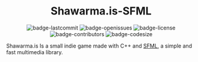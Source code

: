 <h1 align="center">Shawarma.is-SFML</h1>
<p align="center">
  <img alt="badge-lastcommit" src="https://img.shields.io/github/last-commit/Speedy-code13/Shawarma.is-SFML?style=for-the-badge">
  <img alt="badge-openissues" src="https://img.shields.io/github/issues-raw/Speedy-code13/Shawarma.is-SFML?style=for-the-badge">
  <img alt="badge-license" src="https://img.shields.io/github/license/Speedy-code13/Shawarma.is-SFML?style=for-the-badge">
  <img alt="badge-contributors" src="https://img.shields.io/github/contributors/Speedy-code13/Shawarma.is-SFML?style=for-the-badge">
  <img alt="badge-codesize" src="https://img.shields.io/github/languages/code-size/Speedy-code13/Shawarma.is-SFML?style=for-the-badge">
</p>

Shawarma.is Is a small indie game made with C++ and [SFML](https://www.sfml-dev.org/index.php), a simple and fast multimedia library.
